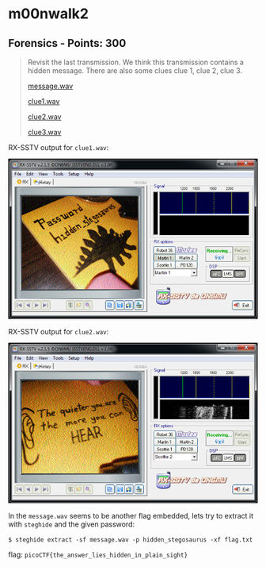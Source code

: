 # m00nwalk2

## Forensics - Points: 300

> Revisit the last transmission. We think this transmission contains a hidden message. There are also some clues clue 1, clue 2, clue 3.
>
> [message.wav](https://2019shell1.picoctf.com/static/d3d387556119e53eaa63061402f5479e/message.wav)
>
> [clue1.wav](https://2019shell1.picoctf.com/static/d3d387556119e53eaa63061402f5479e/clue1.wav)
>
> [clue2.wav](https://2019shell1.picoctf.com/static/d3d387556119e53eaa63061402f5479e/clue2.wav)
>
> [clue3.wav](https://2019shell1.picoctf.com/static/d3d387556119e53eaa63061402f5479e/clue3.wav)

RX-SSTV output for `clue1.wav`:

![](clue1.png)

RX-SSTV output for `clue2.wav`:

![](clue2.png)

In the `message.wav` seems to be another flag embedded, lets try to extract it with `steghide` and the given password:

    $ steghide extract -sf message.wav -p hidden_stegosaurus -xf flag.txt

flag: `picoCTF{the_answer_lies_hidden_in_plain_sight}`
